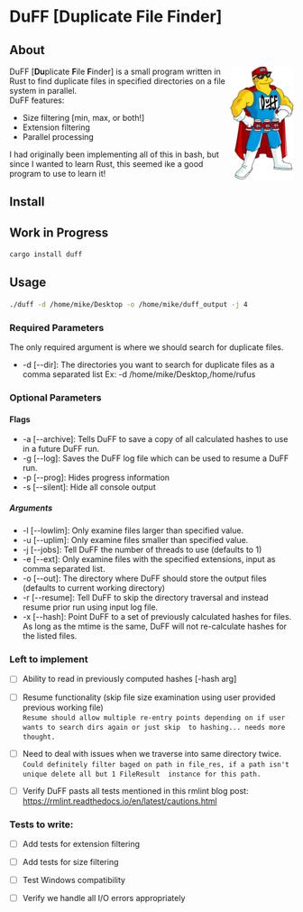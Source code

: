 #  DuFF [Duplicate File Finder] 

## About 
<img align="right" width="112" height="200" src="https://github.com/bioinformike/DuFF/blob/main/misc/duffman.png">DuFF [**Du**plicate **F**ile **F**inder] is a 
small program written in Rust to find duplicate files in specified directories on a file system in parallel.
<br />
DuFF features:
- Size filtering [min, max, or both!]
- Extension filtering
- Parallel processing


I had originally been implementing all of this in bash, but since I wanted to learn Rust, this seemed ike a good program 
to use to learn it!

## Install




## Work in Progress
```bash
cargo install duff
```

## Usage 
```bash
./duff -d /home/mike/Desktop -o /home/mike/duff_output -j 4
```

### Required Parameters
The only required argument is where we should search for duplicate files.
* -d [--dir]: The directories you want to search for duplicate files as a comma separated list
           Ex: -d /home/mike/Desktop,/home/rufus

### Optional Parameters
#### Flags
* -a [--archive]: Tells DuFF to save a copy of all calculated hashes to use in a future DuFF run.
* -g [--log]: Saves the DuFF log file which can be used to resume a DuFF run.
* -p [--prog]: Hides progress information
* -s [--silent]: Hide all console output

##### Arguments
* -l [--lowlim]: Only examine files larger than specified value.
* -u [--uplim]: Only examine files smaller than specified value.
* -j [--jobs]: Tell DuFF the number of threads to use (defaults to 1)
* -e [--ext]: Only examine files with the specified extensions, input as comma separated list.
* -o [--out]: The directory where DuFF should store the output files (defaults to current working directory)
* -r [--resume]: Tell DuFF to skip the directory traversal and instead resume prior run using input log file.
* -x [--hash]: Point DuFF to a set of previously calculated hashes for files.  As long as the mtime is the same, DuFF will not re-calculate hashes for the listed files.

### Left to implement
- [ ] Ability to read in previously computed hashes [-hash arg]

- [ ] Resume functionality (skip file size examination using user provided previous working file)
  <br /> ```Resume should allow multiple re-entry points depending on if user wants to search dirs again or just skip 
  to hashing... needs more thought.```

- [ ] Need to deal with issues when we traverse into same directory twice.
  <br /> ```Could definitely filter baged on path in file_res, if a path isn't unique delete all but 1 FileResult 
         instance for this path.```
- [ ] Verify DuFF pasts all tests mentioned in this rmlint blog post: https://rmlint.readthedocs.io/en/latest/cautions.html


### Tests to write:
- [ ] Add tests for extension filtering 
- [ ] Add tests for size filtering
- [ ] Test Windows compatibility
- [ ] Verify we handle all I/O errors appropriately






